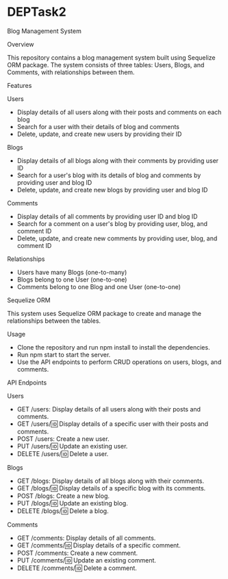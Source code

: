 # DEPTask2

Blog Management System

Overview

This repository contains a blog management system built using Sequelize ORM package. The system consists of three tables: Users, Blogs, and Comments, with relationships between them.

Features

Users

- Display details of all users along with their posts and comments on each blog
- Search for a user with their details of blog and comments
- Delete, update, and create new users by providing their ID

Blogs

- Display details of all blogs along with their comments by providing user ID
- Search for a user's blog with its details of blog and comments by providing user and blog ID
- Delete, update, and create new blogs by providing user and blog ID


Comments

- Display details of all comments by providing user ID and blog ID
- Search for a comment on a user's blog by providing user, blog, and comment ID
- Delete, update, and create new comments by providing user, blog, and comment ID

Relationships

- Users have many Blogs (one-to-many)
- Blogs belong to one User (one-to-one)
- Comments belong to one Blog and one User (one-to-one)

Sequelize ORM

This system uses Sequelize ORM package to create and manage the relationships between the tables.

Usage

- Clone the repository and run npm install to install the dependencies.
- Run npm start to start the server.
- Use the API endpoints to perform CRUD operations on users, blogs, and comments.

API Endpoints

Users

- GET /users: Display details of all users along with their posts and comments.
- GET /users/:id: Display details of a specific user with their posts and comments.
- POST /users: Create a new user.
- PUT /users/:id: Update an existing user.
- DELETE /users/:id: Delete a user.

Blogs

- GET /blogs: Display details of all blogs along with their comments.
- GET /blogs/:id: Display details of a specific blog with its comments.
- POST /blogs: Create a new blog.
- PUT /blogs/:id: Update an existing blog.
- DELETE /blogs/:id: Delete a blog.

Comments

- GET /comments: Display details of all comments.
- GET /comments/:id: Display details of a specific comment.
- POST /comments: Create a new comment.
- PUT /comments/:id: Update an existing comment.
- DELETE /comments/:id: Delete a comment.


